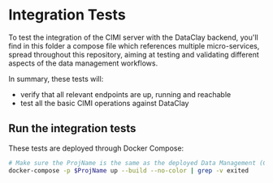 # Integration Tests

To test the integration of the CIMI server with the DataClay backend, 
you'll find in this folder a compose file which references multiple micro-services,
spread throughout this repository, aiming at testing and validating 
different aspects of the data management workflows.

In summary, these tests will: 
 - verify that all relevant endpoints are up, running and reachable
 - test all the basic CIMI operations against DataClay

## Run the integration tests

These tests are deployed through Docker Compose:

```bash
# Make sure the ProjName is the same as the deployed Data Management (CIMI+DataClay) stack
docker-compose -p $ProjName up --build --no-color | grep -v exited
```